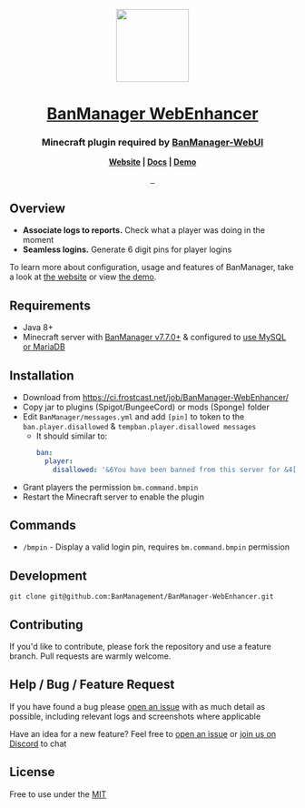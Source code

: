 <p align="center">
  <a href="https://banmanagement.com">
    <img src="https://banmanagement.com/images/banmanager-icon.png" height="128">
    <h1 align="center">BanManager WebEnhancer</h1>
  </a>
</p>

<h3 align="center">
	Minecraft plugin required by <a href="https://github.com/BanManagement/BanManager-WebUI">BanManager-WebUI</a>
</h3>

<p align="center">
	<strong>
		<a href="https://banmanagement.com">Website</a>
		|
		<a href="https://banmanagement.com/docs/webui/install">Docs</a>
		|
		<a href="https://demo.banmanagement.com">Demo</a>
	</strong>
</p>
<p align="center">
  <a aria-label="Tests status" href="https://github.com/BanManagement/BanManager-WebEnhancer/actions/workflows/build.yml">
    <img alt="" src="https://img.shields.io/github/workflow/status/BanManagement/BanManager-WebEnhancer/Java%20CI?label=Tests&style=for-the-badge&labelColor=000000">
  </a>
  <a aria-label="License" href="https://github.com/BanManagement/BanManager-WebEnhancer/blob/master/LICENSE">
    <img alt="" src="https://img.shields.io/github/license/BanManagement/BanManager-WebEnhancer?labelColor=000&style=for-the-badge">
  </a>
  <a aria-label="Join the community on Discord" href="https://discord.gg/59bsgZB">
    <img alt="" src="https://img.shields.io/discord/664808009393766401?label=Support&style=for-the-badge&labelColor=000000&color=7289da">
  </a>
</p>

## Overview
- **Associate logs to reports.** Check what a player was doing in the moment
- **Seamless logins.** Generate 6 digit pins for player logins

To learn more about configuration, usage and features of BanManager, take a look at [the website](https://banmanagement.com/) or view [the demo](https://demo.banmanagement.com).

## Requirements
- Java 8+
- Minecraft server with [BanManager v7.7.0+](https://github.com/BanManagement/BanManager) & configured to [use MySQL or MariaDB](https://banmanagement.com/docs/banmanager/install#setup-shared-database-optional)

## Installation
- Download from https://ci.frostcast.net/job/BanManager-WebEnhancer/
- Copy jar to plugins (Spigot/BungeeCord) or mods (Sponge) folder
- Edit `BanManager/messages.yml` and add `[pin]` to token to the `ban.player.disallowed` & `tempban.player.disallowed messages`
  - It should similar to:
    ```yml
    ban:
      player:
        disallowed: '&6You have been banned from this server for &4[reason] Use [pin]'
    ```
- Grant players the permission `bm.command.bmpin`
- Restart the Minecraft server to enable the plugin

## Commands
- `/bmpin` - Display a valid login pin, requires `bm.command.bmpin` permission

## Development
```
git clone git@github.com:BanManagement/BanManager-WebEnhancer.git
```

## Contributing
If you'd like to contribute, please fork the repository and use a feature branch. Pull requests are warmly welcome.

## Help / Bug / Feature Request
If you have found a bug please [open an issue](https://github.com/BanManagement/BanManager-WebEnhancer/issues/new) with as much detail as possible, including relevant logs and screenshots where applicable

Have an idea for a new feature? Feel free to [open an issue](https://github.com/BanManagement/BanManager-WebEnhancer/issues/new) or [join us on Discord](https://discord.gg/59bsgZB) to chat

## License
Free to use under the [MIT](LICENSE)
